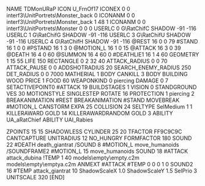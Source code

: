 NAME 			TDMonURaP
ICON 			U_FrnOf17
ICONEX 0 0 interf3\UnitPortrets\Monster_back 0
ICONANM 0 0 interf3\UnitPortrets\Monster_back 1 48 1
ICONANM 0 0 interf3\UnitPortrets\Monster 0 0 0
USERLC 			0 G\RatChifC SHADOW -91 -116
USERLC 			1 G\RatChifG SHADOW -91 -116
USERLC 			3 G\RatChifU SHADOW -91 -116
USERLC 			4 G\RatChifH SHADOW -91 -116
@REST      		16 0 0 79
#STAND     		16 1 0 0
#PSTAND    		16 1 3 0
@MOTION_L  		16 1 0 15
@ATTACK    		16 3 0 39
@DEATH     		16 4 0 60
@SUMMON     		16 4 60 0 
#DEATHLIE1 		16 1 4 60
GEOMETRY 		1 15 55
LIFE     		150
RECTANGLE 		0 2 32 40
ATTACK_RADIUS 		0 0 70
ATTACK_PAUSE 		0 0
ADDSHOTRADIUS 		20
SEARCH_ENEMY_RADIUS 	250
DET_RADIUS 		0 0 7000
MATHERIAL 		1 BODY
CANKILL 3 BODY BUILDING WOOD 
PRICE 			1 FOOD 60
WEAPONKIND 		0 piercing
DAMAGE   		0 7
SETACTIVEPOINT0		#ATTACK 19
BUILDSTAGES 		1
VISION 			0
STANDGROUND
VES 			30
MOTIONSTYLE 		SINGLESTEP
ROTATE 			16
PROTECTION 		1 piercing 2
BREAKANIMATION 		#REST
BREAKANIMATION 		#STAND
MOVEBREAK 		#MOTION_L
CANSTORM
EXPA 25
COLLISION 24
SELTYPE SelMedium 1 1
KILLERAWARD             GOLD 14
KILLERAWARDRANDOM       GOLD 3
ABILITY			UA_aRatChief
ABILITY	UAI_Rabies

ZPOINTS 15 15
SHADOWLESS
CYLINDER 25 20
TFACTOR FF9C9C9C
CANTCAPTURE
UNITRADIUS 12
NO_HUNGRY
FORMFACTOR 180
SOUND 22 #DEATH death_giantrat
/SOUND 8 #MOTION_L move_humanoids
/SOUNDFRAME2 #MOTION_L 15 move_humanoids
SOUND 18 #ATTACK attack_dubina
!TEMP  1 40 models\empty\empty.c2m models\empty\emptya.c2m
ANMEXT #ATTACK #TEMP 0 0 0 1 0
SOUND2  16 #TEMP attack_giantrat 10
ShadowScaleX 1.0
ShadowScaleY 1.5
SelPrio 3
UNITSCALE        320
[END]
